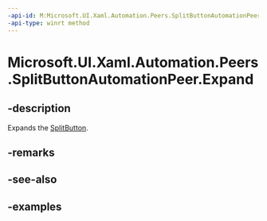 ```yaml
---
-api-id: M:Microsoft.UI.Xaml.Automation.Peers.SplitButtonAutomationPeer.Expand
-api-type: winrt method
---
```


# Microsoft.UI.Xaml.Automation.Peers.SplitButtonAutomationPeer.Expand

<!--
public void Expand ();
-->

## -description

Expands the [SplitButton](../microsoft.ui.xaml.controls/splitbutton.md).

## -remarks

## -see-also

## -examples

